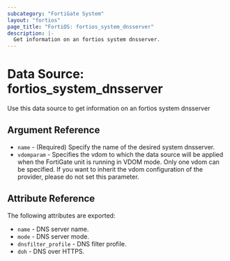 ```yaml
---
subcategory: "FortiGate System"
layout: "fortios"
page_title: "FortiOS: fortios_system_dnsserver"
description: |-
  Get information on an fortios system dnsserver.
---
```


# Data Source: fortios_system_dnsserver
Use this data source to get information on an fortios system dnsserver

## Argument Reference

* `name` - (Required) Specify the name of the desired system dnsserver.
* `vdomparam` - Specifies the vdom to which the data source will be applied when the FortiGate unit is running in VDOM mode. Only one vdom can be specified. If you want to inherit the vdom configuration of the provider, please do not set this parameter.


## Attribute Reference

The following attributes are exported:

* `name` - DNS server name.
* `mode` - DNS server mode.
* `dnsfilter_profile` - DNS filter profile.
* `doh` - DNS over HTTPS.

